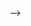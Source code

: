 <!-- ---
layout: default
title: "403. parallel computing"
tags: cs400
use_math: true
---


# Virtualisation
---
tbd...

<!-- ...

## I
---
...

## II
---
Hardware-level

## III
---
OS-level

https://docs.nvidia.com/datacenter/tesla/mig-user-guide/#concepts --> -->



<!-- https://tkayyoo.tistory.com/27 -->